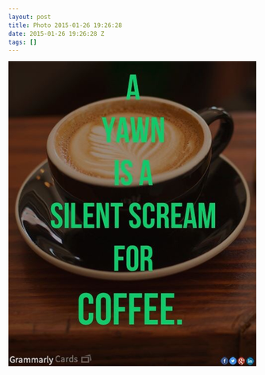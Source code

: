 ```yaml
---
layout: post
title: Photo 2015-01-26 19:26:28
date: 2015-01-26 19:26:28 Z
tags: []
---
```

![](/media/2015/01/109223423109.jpg)
